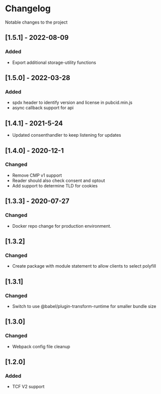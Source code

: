 # Changelog
Notable changes to the project

## [1.5.1] - 2022-08-09
### Added
- Export additional storage-utility functions

## [1.5.0] - 2022-03-28
### Added
- spdx header to identify version and license in pubcid.min.js
- async callback support for api

## [1.4.1] - 2021-5-24
- Updated consenthandler to keep listening for updates
## [1.4.0] - 2020-12-1
### Changed
- Remove CMP v1 support
- Reader should also check consent and optout
- Add support to determine TLD for cookies

## [1.3.3] - 2020-07-27
### Changed
- Docker repo change for production environment.

## [1.3.2]
### Changed
- Create package with module statement to allow clients to select polyfill

## [1.3.1]
### Changed
- Switch to use @babel/plugin-transform-runtime for smaller bundle size

## [1.3.0]
### Changed
- Webpack config file cleanup

## [1.2.0]
### Added
- TCF V2 support
